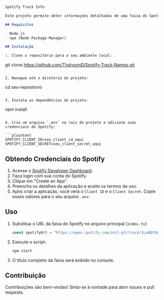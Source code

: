```markdown
Spotify Track Info

Este projeto permite obter informações detalhadas de uma faixa do Spotify a partir de um URL.

## Requisitos

- Node.js
- npm (Node Package Manager)

## Instalação

1. Clone o repositório para o seu ambiente local:

   ```
   git clone https://github.com/ThalysonD/Spotify-Track-Names.git
   ```

2. Navegue até o diretório do projeto:

   ```
   cd seu-repositorio
   ```

3. Instale as dependências do projeto:

   ```
   npm install
   ```

4. Crie um arquivo `.env` na raiz do projeto e adicione suas credenciais do Spotify:

   ```plaintext
   SPOTIFY_CLIENT_ID=seu_client_id_aqui
   SPOTIFY_CLIENT_SECRET=seu_client_secret_aqui
   ```

## Obtendo Credenciais do Spotify

1. Acesse o [Spotify Developer Dashboard](https://developer.spotify.com/dashboard/applications).
2. Faça login com sua conta do Spotify.
3. Clique em "Create an App".
4. Preencha os detalhes da aplicação e aceite os termos de uso.
5. Após criar a aplicação, você verá o `Client ID` e o `Client Secret`. Copie esses valores para o seu arquivo `.env`.

## Uso

1. Substitua o URL da faixa do Spotify no arquivo principal (`index.ts`):

   ```typescript
   const spotifyUrl = "https://open.spotify.com/intl-pt/track/1Lo0QY9cvc8sUB2vnIOxDT?si=9ecd33d37b724fc0";
   ```

2. Execute o script:

   ```bash
   npm start
   ```

3. O título completo da faixa será exibido no console.

## Contribuição

Contribuições são bem-vindas! Sinta-se à vontade para abrir issues e pull requests.

